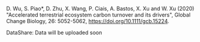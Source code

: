 D. Wu, S. Piao*, D. Zhu, X. Wang, P. Ciais, A. Bastos, X. Xu and W. Xu (2020) "Accelerated terrestrial ecosystem carbon turnover and its drivers", Global Change Biology, 26: 5052-5062, https://doi.org/10.1111/gcb.15224.

DataShare: Data will be uploaded soon
